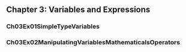 ## Chapter 3: Variables and Expressions
### Ch03Ex01SimpleTypeVariables
### Ch03Ex02ManipulatingVariablesMathematicalsOperators
